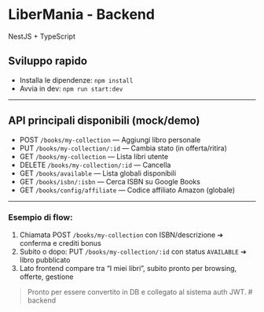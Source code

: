 # LiberMania - Backend

NestJS + TypeScript

## Sviluppo rapido

- Installa le dipendenze: `npm install`
- Avvia in dev: `npm run start:dev`

---

## API principali disponibili (mock/demo)
- POST `/books/my-collection`  — Aggiungi libro personale
- PUT `/books/my-collection/:id`  — Cambia stato (in offerta/ritira)
- GET `/books/my-collection`  — Lista libri utente
- DELETE `/books/my-collection/:id`  — Cancella
- GET `/books/available`  — Lista globali disponibili
- GET `/books/isbn/:isbn`  — Cerca ISBN su Google Books
- GET `/books/config/affiliate` — Codice affiliato Amazon (globale)

---

### Esempio di flow:
1. Chiamata POST `/books/my-collection` con ISBN/descrizione ➔ conferma e crediti bonus
2. Subito o dopo: PUT `/books/my-collection/:id` con status `AVAILABLE` ➔ libro pubblicato
3. Lato frontend compare tra “I miei libri”, subito pronto per browsing, offerte, gestione

> Pronto per essere convertito in DB e collegato al sistema auth JWT.
#   b a c k e n d  
 